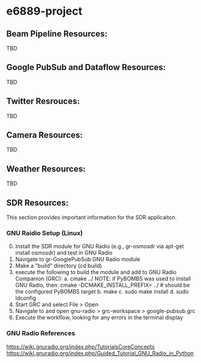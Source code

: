 # e6889-project

## Beam Pipeline Resources:
TBD

## Google PubSub and Dataflow Resources:
TBD

## Twitter Resrouces:
TBD

## Camera Resources:
TBD

## Weather Resources:
TBD

## SDR Resources:
This section provides important information for the SDR applicaiton.

### GNU Raidio Setup (Linux)
0. Install the SDR module for GNU Radio (e.g., gr-osmosdr via apt-get install osmosdr) and test in GNU Radio
1. Navigate to gr-GooglePubSub GNU Radio module
2. Make a "build" directory (cd build)
3. execute the following to build the module and add to GNU Radio Companion (GRC):
    a. cmake ../
       NOTE: if PyBOMBS was used to install GNU Radio, then: 
       cmake -DCMAKE_INSTALL_PREFIX= ../ #  should be the configured PyBOMBS target
    b. make
    c. sudo make install
    d. sudo ldconfig
4. Start GRC and select File > Open
5. Navigate to and open gnu-radio > grc-workspace > google-pubsub.grc
6. Execute the workflow, looking for any errors in the terminal display

### GNU Radio References
https://wiki.gnuradio.org/index.php/TutorialsCoreConcepts
https://wiki.gnuradio.org/index.php/Guided_Tutorial_GNU_Radio_in_Python

